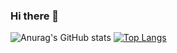 ### Hi there 👋

![Anurag's GitHub stats](https://github-readme-stats.vercel.app/api?username=ayoul10&theme=tokyonight&show_icons=true)
[![Top Langs](https://github-readme-stats.vercel.app/api/top-langs/?username=ayoul10&layout=compact&theme=tokyonight)](https://github.com/ayoul10/github-readme-stats)

<!--
**ayoul10/ayoul10** is a ✨ _special_ ✨ repository because its `README.md` (this file) appears on your GitHub profile.

Here are some ideas to get you started:

- 🔭 I’m currently working on ...
- 🌱 I’m currently learning ...
- 👯 I’m looking to collaborate on ...
- 🤔 I’m looking for help with ...
- 💬 Ask me about ...
- 📫 How to reach me: ...
- 😄 Pronouns: She/Her
- ⚡ Fun fact: ...


-->
